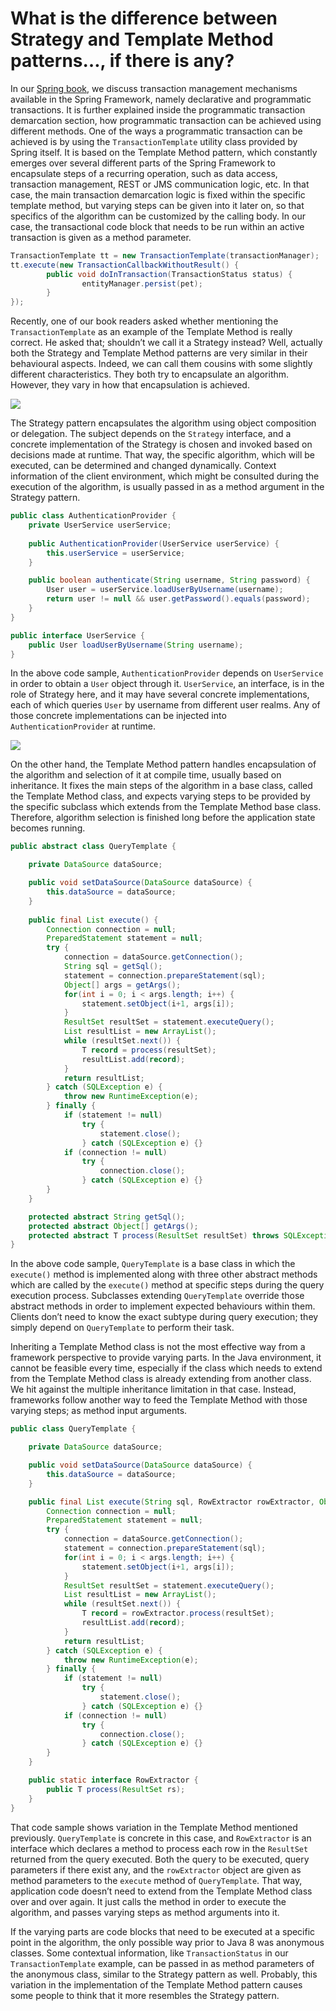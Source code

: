 # What is the difference between Strategy and Template Method patterns…, if there is any?

In our [Spring book](http://www.amazon.com/Beginning-Spring-Mert-Caliskan-ebook/dp/B00T1JV8TI/ref=asap_bc?ie=UTF8), we 
discuss transaction management mechanisms available in the Spring Framework, namely declarative and programmatic 
transactions. It is further explained inside the programmatic transaction demarcation section, how programmatic 
transaction can be achieved using different methods. One of the ways a programmatic transaction can be achieved is by 
using the `TransactionTemplate` utility class provided by Spring itself. It is based on the Template Method pattern, 
which constantly emerges over several different parts of the Spring Framework to encapsulate steps of a recurring 
operation, such as data access, transaction management, REST or JMS communication logic, etc. In that case, the main 
transaction demarcation logic is fixed within the specific template method, but varying steps can be given into it later 
on, so that specifics of the algorithm can be customized by the calling body. In our case, the transactional code block 
that needs to be run within an active transaction is given as a method parameter.

```java
TransactionTemplate tt = new TransactionTemplate(transactionManager);
tt.execute(new TransactionCallbackWithoutResult() {
        public void doInTransaction(TransactionStatus status) {
                entityManager.persist(pet);
        }
});
```

Recently, one of our book readers asked whether mentioning the `TransactionTemplate` as an example of the Template Method 
is really correct. He asked that; shouldn’t we call it a Strategy instead? Well, actually both the Strategy and 
Template Method patterns are very similar in their behavioural aspects. Indeed, we can call them cousins with some slightly 
different characteristics. They both try to encapsulate an algorithm. However, they vary in how that encapsulation is achieved.

![](http://kenansevindik.com/assets/images/strategy_vs_template_method_01.png)

The Strategy pattern encapsulates the algorithm using object composition or delegation. The subject depends on the `Strategy` 
interface, and a concrete implementation of the Strategy is chosen and invoked based on decisions made at runtime. That way, 
the specific algorithm, which will be executed, can be determined and changed dynamically. Context information of the 
client environment, which might be consulted during the execution of the algorithm, is usually passed in as a method 
argument in the Strategy pattern.

```java
public class AuthenticationProvider {
	private UserService userService;
	
	public AuthenticationProvider(UserService userService) {
		this.userService = userService;
	}

	public boolean authenticate(String username, String password) {
		User user = userService.loadUserByUsername(username);
		return user != null && user.getPassword().equals(password);
	}
}

public interface UserService {
	public User loadUserByUsername(String username);
}
```

In the above code sample, `AuthenticationProvider` depends on `UserService` in order to obtain a `User` object through it. 
`UserService`, an interface, is in the role of Strategy here, and it may have several concrete implementations, each of 
which queries `User` by username from different user realms. Any of those concrete implementations can be injected into 
`AuthenticationProvider` at runtime.

![](http://kenansevindik.com/assets/images/strategy_vs_template_method_02.png)

On the other hand, the Template Method pattern handles encapsulation of the algorithm and selection of it at compile time, 
usually based on inheritance. It fixes the main steps of the algorithm in a base class, called the Template Method class, 
and expects varying steps to be provided by the specific subclass which extends from the Template Method base class. 
Therefore, algorithm selection is finished long before the application state becomes running.

```java
public abstract class QueryTemplate {

	private DataSource dataSource;

	public void setDataSource(DataSource dataSource) {
		this.dataSource = dataSource;
	}
 
	public final List execute() {
		Connection connection = null;
		PreparedStatement statement = null;
		try {
			connection = dataSource.getConnection();
			String sql = getSql();
			statement = connection.prepareStatement(sql);
			Object[] args = getArgs();
			for(int i = 0; i < args.length; i++) {
				statement.setObject(i+1, args[i]);
			}
			ResultSet resultSet = statement.executeQuery();
			List resultList = new ArrayList();
			while (resultSet.next()) {
				T record = process(resultSet);
				resultList.add(record);
			}
			return resultList;
		} catch (SQLException e) {
			throw new RuntimeException(e);
		} finally {
			if (statement != null)
				try {
					statement.close();
				} catch (SQLException e) {}
			if (connection != null)
				try {
					connection.close();
				} catch (SQLException e) {}
		}
	}

	protected abstract String getSql();
	protected abstract Object[] getArgs();
	protected abstract T process(ResultSet resultSet) throws SQLException ;
}
```

In the above code sample, `QueryTemplate` is a base class in which the `execute()` method is implemented along with three 
other abstract methods which are called by the `execute()` method at specific steps during the query execution process. 
Subclasses extending `QueryTemplate` override those abstract methods in order to implement expected behaviours within them. 
Clients don’t need to know the exact subtype during query execution; they simply depend on `QueryTemplate` to perform 
their task.

Inheriting a Template Method class is not the most effective way from a framework perspective to provide varying parts. 
In the Java environment, it cannot be feasible every time, especially if the class which needs to extend from the 
Template Method class is already extending from another class. We hit against the multiple inheritance limitation in that 
case. Instead, frameworks follow another way to feed the Template Method with those varying steps; as method input arguments.

```java
public class QueryTemplate {

	private DataSource dataSource;

	public void setDataSource(DataSource dataSource) {
		this.dataSource = dataSource;
	}

	public final List execute(String sql, RowExtractor rowExtractor, Object...args) {
		Connection connection = null;
		PreparedStatement statement = null;
		try {
			connection = dataSource.getConnection();
			statement = connection.prepareStatement(sql);
			for(int i = 0; i < args.length; i++) {
				statement.setObject(i+1, args[i]);
			}
			ResultSet resultSet = statement.executeQuery();
			List resultList = new ArrayList();
			while (resultSet.next()) {
				T record = rowExtractor.process(resultSet);
				resultList.add(record);
			}
			return resultList;
		} catch (SQLException e) {
			throw new RuntimeException(e);
		} finally {
			if (statement != null)
				try {
					statement.close();
				} catch (SQLException e) {}
			if (connection != null)
				try {
					connection.close();
				} catch (SQLException e) {}
		}
	}

	public static interface RowExtractor {
		public T process(ResultSet rs);
	}
}
```

That code sample shows variation in the Template Method mentioned previously. `QueryTemplate` is concrete in this case, 
and `RowExtractor` is an interface which declares a method to process each row in the `ResultSet` returned from the query 
executed. Both the query to be executed, query parameters if there exist any, and the `rowExtractor` object are given as 
method parameters to the `execute` method of `QueryTemplate`. That way, application code doesn’t need to extend from the 
Template Method class over and over again. It just calls the method in order to execute the algorithm, and passes varying 
steps as method arguments into it.

If the varying parts are code blocks that need to be executed at a specific point in the algorithm, the only possible way 
prior to Java 8 was anonymous classes. Some contextual information, like `TransactionStatus` in our `TransactionTemplate` 
example, can be passed in as method parameters of the anonymous class, similar to the Strategy pattern as well. Probably, 
this variation in the implementation of the Template Method pattern causes some people to think that it more resembles 
the Strategy pattern.

